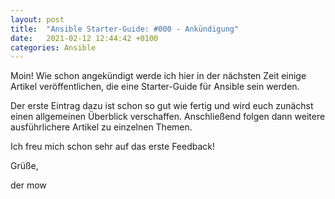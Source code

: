 ```yaml
---
layout: post
title:  "Ansible Starter-Guide: #000 - Ankündigung"
date:   2021-02-12 12:44:42 +0100
categories: Ansible
---
```


Moin! Wie schon angekündigt werde ich hier in der nächsten Zeit einige Artikel veröffentlichen, die eine Starter-Guide für Ansible sein werden. 

Der erste Eintrag dazu ist schon so gut wie fertig und wird euch zunächst einen allgemeinen Überblick verschaffen. Anschließend folgen dann weitere ausführlichere Artikel
zu einzelnen Themen. 

Ich freu mich schon sehr auf das erste Feedback!

Grüße,

der mow
